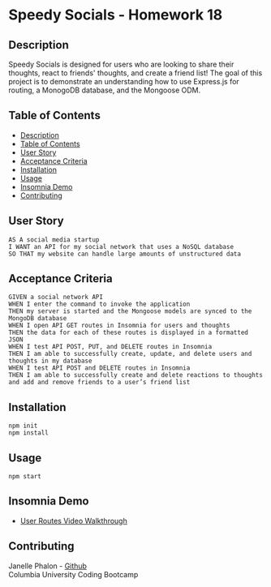 # Speedy Socials - Homework 18 

## Description
Speedy Socials is designed for users who are looking to share their thoughts, react to friends' thoughts, and create a friend list! The goal of this project is to demonstrate an understanding how to use Express.js for routing, a MonogoDB database, and the Mongoose ODM. 

## Table of Contents
  - [Description](#description)
  - [Table of Contents](#table-of-contents)
  - [User Story](#user-story)
  - [Acceptance Criteria](#acceptance-criteria)
  - [Installation](#installation)
  - [Usage](#usage)
  - [Insomnia Demo](#insomnia-demo)
  - [Contributing](#contributing)

## User Story
```
AS A social media startup
I WANT an API for my social network that uses a NoSQL database
SO THAT my website can handle large amounts of unstructured data
```

## Acceptance Criteria
```
GIVEN a social network API
WHEN I enter the command to invoke the application
THEN my server is started and the Mongoose models are synced to the MongoDB database
WHEN I open API GET routes in Insomnia for users and thoughts
THEN the data for each of these routes is displayed in a formatted JSON
WHEN I test API POST, PUT, and DELETE routes in Insomnia
THEN I am able to successfully create, update, and delete users and thoughts in my database
WHEN I test API POST and DELETE routes in Insomnia
THEN I am able to successfully create and delete reactions to thoughts and add and remove friends to a user’s friend list
```

## Installation 
`npm init`
<br>
`npm install`

## Usage 
`npm start`

## Insomnia Demo
* [User Routes Video Walkthrough](https://drive.google.com/file/d/1VdnRjlm-5Q_lB7bY7BSaNbf0nmb2ls-t/view?usp=sharing)

## Contributing 
Janelle Phalon - [Github](https://github.com/janellephalon)
<br> Columbia University Coding Bootcamp